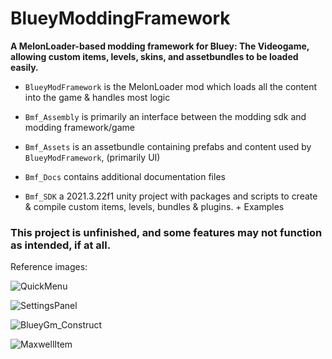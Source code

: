 # BlueyModdingFramework
**A MelonLoader-based modding framework for Bluey: The Videogame, allowing custom items, levels, skins, and assetbundles to be loaded easily.**

- `BlueyModFramework` is the MelonLoader mod which loads all the content into the game & handles most logic

- `Bmf_Assembly` is primarily an interface between the modding sdk and modding framework/game

- `Bmf_Assets` is an assetbundle containing prefabs and content used by `BlueyModFramework`, (primarily UI)

- `Bmf_Docs` contains additional documentation files

- `Bmf_SDK` a 2021.3.22f1 unity project with packages and scripts to create & compile custom items, levels, bundles & plugins. + Examples

### This project is unfinished, and some features may not function as intended, if at all.

Reference images:

![QuickMenu](https://github.com/BetterPlace67/BlueyModdingFramework/assets/147106912/4fa991a9-24f3-4cb7-a4ce-9f12242a57a7)

![SettingsPanel](https://github.com/BetterPlace67/BlueyModdingFramework/assets/147106912/d070faa7-4951-4315-a7da-1019bc9ee403)

![BlueyGm_Construct](https://github.com/BetterPlace67/BlueyModdingFramework/assets/147106912/8379ee46-9511-4174-a131-c5bde3fc6928)

![MaxwellItem](https://github.com/BetterPlace67/BlueyModdingFramework/assets/147106912/638f9a0a-76df-44b7-bdb0-5ab79f46e938)
